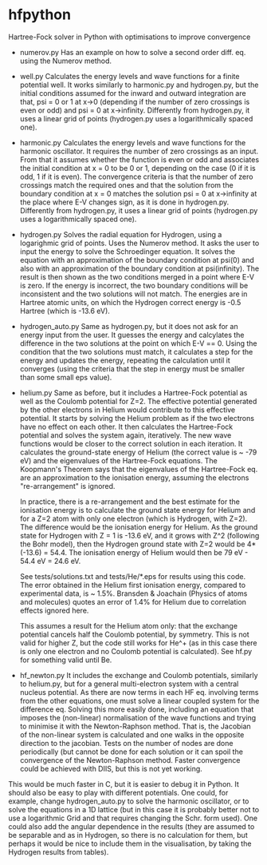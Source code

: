# hfpython
Hartree-Fock solver in Python with optimisations to improve convergence

  * numerov.py
    Has an example on how to solve a second order diff. eq. using the Numerov method.

  * well.py
    Calculates the energy levels and wave functions for a finite potential well.
    It works similarly to harmonic.py and hydrogen.py, but the initial conditions assumed for the inward and outward integration
    are that, psi = 0 or 1 at x->0 (depending if the number of zero crossings is even or odd) and psi = 0 at x->infinity.
    Differently from hydrogen.py, it uses a linear grid of points (hydrogen.py uses a logarithmically spaced one).

  * harmonic.py
    Calculates the energy levels and wave functions for the harmonic oscillator.
    It requires the number of zero crossings as an input. From that it assumes whether the function is even or odd and
    associates the initial condition at x = 0 to be 0 or 1, depending on the case (0 if it is odd, 1 if it is even).
    The convergence criteria is that the number of zero crossings match the required ones and that the solution from the boundary
    condition at x = 0 matches the solution psi = 0 at x->infinity at the place where E-V changes sign, as it is done in hydrogen.py.
    Differently from hydrogen.py, it uses a linear grid of points (hydrogen.py uses a logarithmically spaced one).

  * hydrogen.py
    Solves the radial equation for Hydrogen, using a logarighmic grid of points.
    Uses the Numerov method.
    It asks the user to input the energy to solve the Schroedinger equation.
    It solves the equation with an approximation of the boundary condition at psi(0) and also
    with an approximation of the boundary condition at psi(infinity). The result is then shown as
    the two conditions merged in a point where E-V is zero.
    If the energy is incorrect, the two boundary conditions will be inconsistent and the two
    solutions will not match.
    The energies are in Hartree atomic units, on which the Hydrogen correct energy is -0.5 Hartree
    (which is -13.6 eV).

  * hydrogen_auto.py
    Same as hydrogen.py, but it does not ask for an energy input from the user.
    It guesses the energy and calcylates the difference in the two solutions at the point on which E-V == 0.
    Using the condition that the two solutions must match, it calculates a step for the energy and updates the energy,
    repeating the calculation until it converges (using the criteria that the step in energy must be smaller than some small eps value).

  * helium.py
    Same as before, but it includes a Hartree-Fock potential as well as the Coulomb potential for Z=2.
    The effective potential generated by the other electrons in Helium would contribute to this effective potential.
    It starts by solving the Helium problem as if the two electrons have no effect on each other.
    It then calculates the Hartree-Fock potential and solves the system again, iteratively.
    The new wave functions would be closer to the correct solution in each iteration.
    It calculates the ground-state energy of Helium (the correct value is ~ -79 eV) and the eigenvalues
    of the Hartree-Fock equations. The Koopmann's Theorem says that the eigenvalues of the Hartree-Fock eq.
    are an approximation to the ionisation energy, assuming the electrons "re-arrangement" is ignored.

    In practice, there is a re-arrangement and the best estimate for the ionisation energy is to calculate the ground state
    energy for Helium and for a Z=2 atom with only one electron (which is Hydrogen, with Z=2). The difference would be
    the ionisation energy for Helium. As the ground state for Hydrogen
    with Z = 1 is -13.6 eV, and it grows with Z^2 (following the Bohr model), then the Hydrogen ground state with Z=2 would
    be 4*(-13.6) = 54.4. The ionisation energy of Helium would then be 79 eV - 54.4 eV = 24.6 eV.

    See tests/solutions.txt and tests/He/*.eps for results using this code. The error obtained in the Helium first ionisation
    energy, compared to experimental data, is ~ 1.5%.
    Bransden & Joachain (Physics of atoms and molecules) quotes an error of 1.4% for Helium due to correlation effects ignored here.

    This assumes a result for the Helium atom only: that the exchange potential cancels half the Coulomb potential, by symmetry.
    This is not valid for higher Z, but the code still works for He^+ (as in this case there is only one electron and no Coulomb potential
    is calculated).
    See hf.py for something valid until Be.

  * hf_newton.py
    It includes the exchange and Coulomb potentials, similarly to helium.py, but for a general multi-electron system with a central nucleus potential.
    As there are now terms in each HF eq. involving terms from the other equations, one must solve a linear coupled system for the difference eq.
    Solving this more easily done, including an equation that imposes the (non-linear) normalisation of the wave functions and trying to minimise it
    with the Newton-Raphson method. That is, the Jacobian of the non-linear system is calculated and one walks in the opposite direction to the jacobian.
    Tests on the number of nodes are done periodically (but cannot be done for each solution or it can spoil the convergence of the Newton-Raphson method.
    Faster convergence could be achieved with DIIS, but this is not yet working.


This would be much faster in C, but it is easier to debug it in Python. It should also be easy to play with different potentials.
One could, for example, change hydrogen_auto.py to solve the harmonic oscillator, or to solve the equations in a 1D lattice (but in this
case it is probably better not to use a logarithmic Grid and that requires changing the Schr. form used).
One could also add the angular dependence in the results (they are assumed to be separable and as in Hydrogen, so there
is no calculation for them, but perhaps it would be nice to include them in the visualisation, by taking the Hydrogen results from tables).

